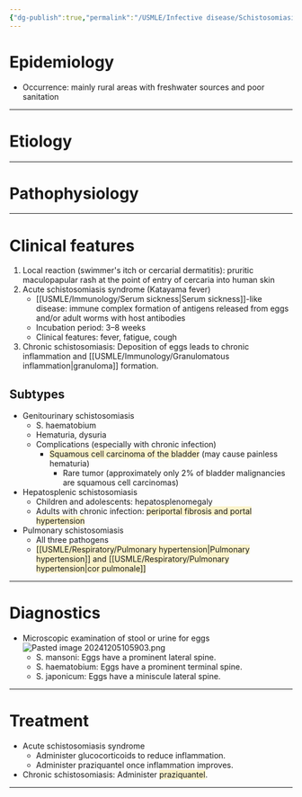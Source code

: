```yaml
---
{"dg-publish":true,"permalink":"/USMLE/Infective disease/Schistosomiasis/","tags":["t1"]}
---
```


# Epidemiology
- Occurrence: mainly rural areas with freshwater sources and poor sanitation

---
# Etiology


---
# Pathophysiology


---
# Clinical features
1. Local reaction (swimmer's itch or cercarial dermatitis): pruritic maculopapular rash at the point of entry of cercaria into human skin 
2. Acute schistosomiasis syndrome (Katayama fever)
	- [[USMLE/Immunology/Serum sickness\|Serum sickness]]-like disease: immune complex formation of antigens released from eggs and/or adult worms with host antibodies
	- Incubation period: 3–8 weeks
	- Clinical features: fever, fatigue, cough
3. Chronic schistosomiasis: Deposition of eggs leads to chronic inflammation and [[USMLE/Immunology/Granulomatous inflammation\|granuloma]] formation.
## Subtypes
- Genitourinary schistosomiasis
	- S. haematobium
	- Hematuria, dysuria
	- Complications (especially with chronic infection)
		- <span style="background:rgba(240, 200, 0, 0.2)">Squamous cell carcinoma of the bladder</span> (may cause painless hematuria)
			- Rare tumor (approximately only 2% of bladder malignancies are squamous cell carcinomas)
- Hepatosplenic schistosomiasis
	- Children and adolescents: hepatosplenomegaly
	- Adults with chronic infection: <span style="background:rgba(240, 200, 0, 0.2)">periportal fibrosis and portal hypertension</span>
- Pulmonary schistosomiasis
	- All three pathogens
	- <span style="background:rgba(240, 200, 0, 0.2)">[[USMLE/Respiratory/Pulmonary hypertension\|Pulmonary hypertension]] and [[USMLE/Respiratory/Pulmonary hypertension\|cor pulmonale]]</span>

---
# Diagnostics
- Microscopic examination of stool or urine for eggs![Pasted image 20241205105903.png](/img/user/appendix/Pasted%20image%2020241205105903.png)
	- S. mansoni: Eggs have a prominent lateral spine. 
	- S. haematobium: Eggs have a prominent terminal spine. 
	- S. japonicum: Eggs have a miniscule lateral spine.

---
# Treatment
- Acute schistosomiasis syndrome 
	- Administer glucocorticoids to reduce inflammation.
	- Administer praziquantel once inflammation improves. 
- Chronic schistosomiasis: Administer <span style="background:rgba(240, 200, 0, 0.2)">praziquantel</span>.

---
